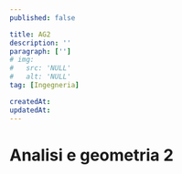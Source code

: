 ```yaml
---
published: false

title: AG2
description: ''
paragraph: ['']
# img:
#   src: 'NULL'
#   alt: 'NULL'
tag: [Ingegneria]

createdAt:
updatedAt:
---
```


# Analisi e geometria 2
